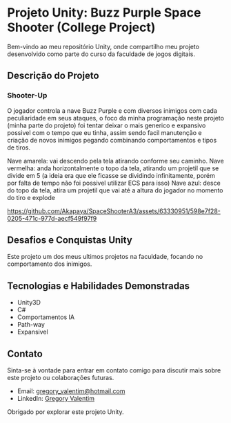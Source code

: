 # Projeto Unity: Buzz Purple Space Shooter (College Project)

Bem-vindo ao meu repositório Unity, onde compartilho meu projeto desenvolvido como parte do curso da faculdade de jogos digitais.

## Descrição do Projeto

### Shooter-Up
O jogador controla a nave Buzz Purple e com diversos inimigos com cada peculiaridade em seus ataques, o foco da minha programação neste projeto (minha parte do projeto) foi tentar deixar o mais generico e expansivo possivel com o tempo que eu tinha, assim sendo facil manutenção e criação de novos inimigos pegando combinando comportamentos e tipos de tiros.

Nave amarela: vai descendo pela tela atirando conforme seu caminho.
Nave vermelha: anda horizontalmente o topo da tela, atirando um projetil que se divide em 5 (a ideia era que ele ficasse se dividindo infinitamente, porém por falta de tempo não foi possivel utilizar ECS para isso)
Nave azul: desce do topo da tela, atira um projetil que vai até a altura do jogador no momento do tiro e explode

https://github.com/Akapaya/SpaceShooterA3/assets/63330951/598e7f28-0205-471c-977d-aecf549f97f9

## Desafios e Conquistas Unity
Este projeto um dos meus ultimos projetos na faculdade, focando no comportamento dos inimigos.

## Tecnologias e Habilidades Demonstradas

- Unity3D
- C#
- Comportamentos IA
- Path-way
- Expansivel

## Contato

Sinta-se à vontade para entrar em contato comigo para discutir mais sobre este projeto ou colaborações futuras.

- Email: gregory_valentim@hotmail.com
- LinkedIn: [Gregory Valentim](https://www.linkedin.com/in/gregory-valentim/)

Obrigado por explorar este projeto Unity.
